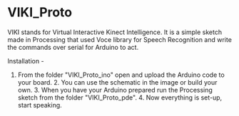 VIKI_Proto
==========

VIKI stands for Virtual Interactive Kinect Intelligence. It is a simple sketch made in Processing that used Voce library for Speech Recognition and write the commands over serial for Arduino to act.

Installation -
  1.	From the folder "VIKI_Proto_ino" open and upload the Arduino code to your board.
	2.	You can use the schematic in the image or build your own.
	3.	When you have your Arduino prepared run the Processing sketch from the folder "VIKI_Proto_pde".
	4.	Now everything is set-up, start speaking.

